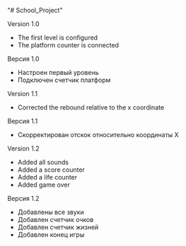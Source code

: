 "# School_Project"

Version 1.0

+ The first level is configured
+ The platform counter is connected

Версия 1.0

+ Настроен первый уровень
+ Подключен счетчик платформ

Version 1.1

+ Corrected the rebound relative to the x coordinate

Версия 1.1

+ Скорректирован отскок относительно координаты X

Version 1.2

+ Added all sounds
+ Added a score counter
+ Added a life counter
+ Added game over

Версия 1.2

+ Добавлены все звуки
+ Добавлен счетчик очков
+ Добавлен счетчик жизней
+ Добавлен конец игры 
